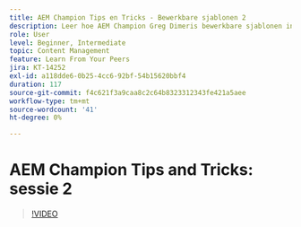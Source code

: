 ```yaml
---
title: AEM Champion Tips en Tricks - Bewerkbare sjablonen 2
description: Leer hoe AEM Champion Greg Dimeris bewerkbare sjablonen in AEM Sites heeft gebruikt. Bekijk deze snelle tips en probeer ze vandaag nog eens.
role: User
level: Beginner, Intermediate
topic: Content Management
feature: Learn From Your Peers
jira: KT-14252
exl-id: a118dde6-0b25-4cc6-92bf-54b15620bbf4
duration: 117
source-git-commit: f4c621f3a9caa8c2c64b8323312343fe421a5aee
workflow-type: tm+mt
source-wordcount: '41'
ht-degree: 0%

---
```


# AEM Champion Tips and Tricks: sessie 2

>[!VIDEO](https://video.tv.adobe.com/v/3439843?quality=12&learn=on&captions=dut)
